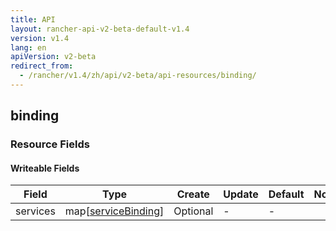 ```yaml
---
title: API
layout: rancher-api-v2-beta-default-v1.4
version: v1.4
lang: en
apiVersion: v2-beta
redirect_from:
  - /rancher/v1.4/zh/api/v2-beta/api-resources/binding/
---
```


## binding



### Resource Fields

#### Writeable Fields

Field | Type | Create | Update | Default | Notes
---|---|---|---|---|---
services | map[[serviceBinding]({{site.baseurl}}/rancher/{{page.version}}/{{page.lang}}/api/{{page.apiVersion}}/api-resources/serviceBinding/)] | Optional | - | - | 



<br>
